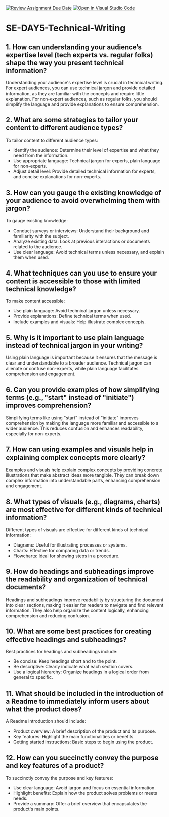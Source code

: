 [![Review Assignment Due Date](https://classroom.github.com/assets/deadline-readme-button-22041afd0340ce965d47ae6ef1cefeee28c7c493a6346c4f15d667ab976d596c.svg)](https://classroom.github.com/a/zsAR-pyY)
[![Open in Visual Studio Code](https://classroom.github.com/assets/open-in-vscode-2e0aaae1b6195c2367325f4f02e2d04e9abb55f0b24a779b69b11b9e10269abc.svg)](https://classroom.github.com/online_ide?assignment_repo_id=18391191&assignment_repo_type=AssignmentRepo)
# SE-DAY5-Technical-Writing
## 1. How can understanding your audience’s expertise level (tech experts vs. regular folks) shape the way you present technical information?
Understanding your audience's expertise level is crucial in technical writing. For expert audiences, you can use technical jargon and provide detailed information, as they are familiar with the concepts and require little explanation. For non-expert audiences, such as regular folks, you should simplify the language and provide explanations to ensure comprehension.

## 2. What are some strategies to tailor your content to different audience types?
To tailor content to different audience types:
- Identify the audience: Determine their level of expertise and what they need from the information.
- Use appropriate language: Technical jargon for experts, plain language for non-experts.
- Adjust detail level: Provide detailed technical information for experts, and concise explanations for non-experts.

## 3. How can you gauge the existing knowledge of your audience to avoid overwhelming them with jargon?
To gauge existing knowledge:
- Conduct surveys or interviews: Understand their background and familiarity with the subject.
- Analyze existing data: Look at previous interactions or documents related to the audience.
- Use clear language: Avoid technical terms unless necessary, and explain them when used.


## 4. What techniques can you use to ensure your content is accessible to those with limited technical knowledge?
To make content accessible:
- Use plain language: Avoid technical jargon unless necessary.
- Provide explanations: Define technical terms when used.
- Include examples and visuals: Help illustrate complex concepts.

## 5. Why is it important to use plain language instead of technical jargon in your writing?
Using plain language is important because it ensures that the message is clear and understandable to a broader audience. Technical jargon can alienate or confuse non-experts, while plain language facilitates comprehension and engagement.

## 6. Can you provide examples of how simplifying terms (e.g., "start" instead of "initiate") improves comprehension?
Simplifying terms like using "start" instead of "initiate" improves comprehension by making the language more familiar and accessible to a wider audience. This reduces confusion and enhances readability, especially for non-experts.

## 7. How can using examples and visuals help in explaining complex concepts more clearly?
Examples and visuals help explain complex concepts by providing concrete illustrations that make abstract ideas more tangible. They can break down complex information into understandable parts, enhancing comprehension and engagement.

## 8. What types of visuals (e.g., diagrams, charts) are most effective for different kinds of technical information?
Different types of visuals are effective for different kinds of technical information:
- Diagrams: Useful for illustrating processes or systems.
- Charts: Effective for comparing data or trends.
- Flowcharts: Ideal for showing steps in a procedure.

## 9. How do headings and subheadings improve the readability and organization of technical documents?
Headings and subheadings improve readability by structuring the document into clear sections, making it easier for readers to navigate and find relevant information. They also help organize the content logically, enhancing comprehension and reducing confusion.

## 10. What are some best practices for creating effective headings and subheadings?
Best practices for headings and subheadings include:
- Be concise: Keep headings short and to the point.
- Be descriptive: Clearly indicate what each section covers.
- Use a logical hierarchy: Organize headings in a logical order from general to specific.

## 11. What should be included in the introduction of a Readme to immediately inform users about what the product does?
A Readme introduction should include:
- Product overview: A brief description of the product and its purpose.
- Key features: Highlight the main functionalities or benefits.
- Getting started instructions: Basic steps to begin using the product.

## 12. How can you succinctly convey the purpose and key features of a product?
To succinctly convey the purpose and key features:
- Use clear language: Avoid jargon and focus on essential information.
- Highlight benefits: Explain how the product solves problems or meets needs.
- Provide a summary: Offer a brief overview that encapsulates the product's main points.
